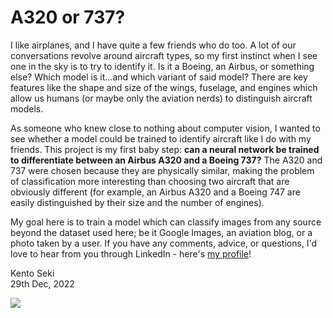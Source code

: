 # A320 or 737?

I like airplanes, and I have quite a few friends who do too. A lot of our conversations revolve around aircraft types, so my first instinct when I see one in the sky is to try to identify it. Is it a Boeing, an Airbus, or something else? Which model is it...and which variant of said model? There are key features like the shape and size of the wings, fuselage, and engines which allow us humans (or maybe only the aviation nerds) to distinguish aircraft models.

As someone who knew close to nothing about computer vision, I wanted to see whether a model could be trained to identify aircraft like I do with my friends. This project is my first baby step: **can a neural network be trained to differentiate between an Airbus A320 and a Boeing 737?** The A320 and 737 were chosen because they are physically similar, making the problem of classification more interesting than choosing two aircraft that are obviously different (for example, an Airbus A320 and a Boeing 747 are easily distinguished by their size and the number of engines).

My goal here is to train a model which can classify images from any source beyond the dataset used here; be it Google Images, an aviation blog, or a photo taken by a user. If you have any comments, advice, or questions, I'd love to hear from you through LinkedIn - here's [my profile](https://www.linkedin.com/in/kento-seki/)!

Kento Seki<br>29th Dec, 2022

![](https://airplanes.itsabouttravelling.com/wp-content/uploads/2017/12/main-image.jpg)
